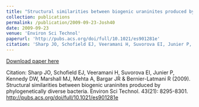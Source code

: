 ```yaml
---
title: "Structural similarities between biogenic uraninites produced by phylogenetically diverse bacteria"
collection: publications
permalink: /publication/2009-09-23-Josh40
date: 2009-09-23
venue: 'Environ Sci Technol'
paperurl: 'http://pubs.acs.org/doi/full/10.1021/es901281e'
citation: 'Sharp JO, Schofield EJ, Veeramani H, Suvorova EI, Junier P, Kennedy DW, Marshall MJ, Mehta A, Bargar JR &amp; Bernier-Latmani R  (2009). Structural similarities between biogenic uraninites produced by phylogenetically diverse bacteria. Environ Sci Technol. 43(21): 8295-8301. http://pubs.acs.org/doi/full/10.1021/es901281e'
---
```


<a href='http://pubs.acs.org/doi/full/10.1021/es901281e'>Download paper here</a>

Citation: Sharp JO, Schofield EJ, Veeramani H, Suvorova EI, Junier P, Kennedy DW, Marshall MJ, Mehta A, Bargar JR & Bernier-Latmani R  (2009). Structural similarities between biogenic uraninites produced by phylogenetically diverse bacteria. Environ Sci Technol. 43(21): 8295-8301. http://pubs.acs.org/doi/full/10.1021/es901281e